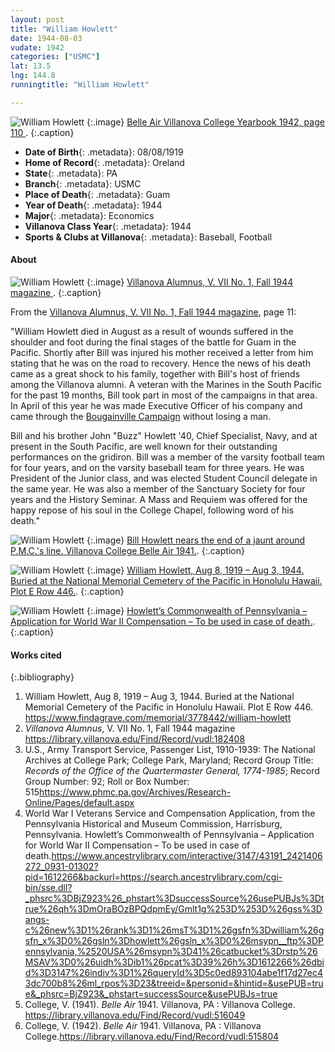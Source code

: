 ```yaml
---
layout: post
title: "William Howlett"
date: 1944-08-03
vudate: 1942
categories: ["USMC"]
lat: 13.5
lng: 144.8
runningtitle: "William Howlett"

---
```


![William Howlett](images/Howlett1.jpg)
   {:.image}
[Belle Air Villanova College Yearbook 1942, page 110 ](https://library.villanova.edu/Find/Record/vudl:515804).
  {:.caption}


* **Date of Birth**{: .metadata}: 08/08/1919
* **Home of Record**{: .metadata}: Oreland
* **State**{: .metadata}: PA
* **Branch**{: .metadata}: USMC
* **Place of Death**{: .metadata}: Guam
* **Year of Death**{: .metadata}: 1944
* **Major**{: .metadata}: Economics
* **Villanova Class Year**{: .metadata}: 1944
* **Sports & Clubs at Villanova**{: .metadata}: Baseball, Football


#### About

![William Howlett](images/Howlett6.png)
   {:.image}
[Villanova Alumnus, V. VII No. 1, Fall 1944 magazine ](https://library.villanova.edu/Find/Record/vudl:182408).
  {:.caption}

From the [Villanova Alumnus, V. VII No. 1, Fall 1944 magazine](https://library.villanova.edu/Find/Record/vudl:182408), page 11:

"William Howlett died in August as a result of wounds suffered in the shoulder and foot during the final stages of the battle for Guam in the Pacific. Shortly after Bill was injured his mother received a letter from him stating that he was on the road to recovery. Hence the news of his death came as a great shock to his family, together with Bill's host of friends among the Villanova alumni. A veteran with the Marines in the South Pacific for the past 19 months, Bill took part in most of the campaigns in that area. In April of this year he was made Executive Officer of his company and came through the [Bougainville Campaign](https://www.usmcu.edu/Research/Marine-Corps-History-Division/Brief-Histories/Marines-in-World-War-II/The-Battle-of-Bougainville/) without losing a man.

Bill and his brother John "Buzz" Howlett '40, Chief Specialist, Navy, and at present in the South Pacific, are well known for their outstanding performances on the gridiron. Bill was a member of the varsity football team for four years, and on the varsity baseball team for three years. He was President of the Junior class, and was elected Student Council delegate in the same year. He was also a member of the Sanctuary Society for four years and the History Seminar. A Mass and Requiem was offered for the happy repose of his soul in the College Chapel, following word of his death."

![William Howlett](images/Howlett4.jpg)
   {:.image}
[Bill Howlett nears the end of a jaunt around P.M.C.'s line. Villanova College Belle Air 1941.](https://library.villanova.edu/Find/Record/vudl:516049).
  {:.caption}

![William Howlett](images/Howlett3.jpg)
   {:.image}
[William Howlett, Aug 8, 1919 – Aug 3, 1944. Buried at the National Memorial Cemetery of the Pacific in Honolulu Hawaii. Plot E Row 446.](https://www.findagrave.com/memorial/3778442/william-howlett).
  {:.caption}

![William Howlett](images/Howlett5.jpg)
   {:.image}
[Howlett’s Commonwealth of Pennsylvania – Application for World War II Compensation – To be used in case of death.](https://www.ancestrylibrary.com/interactive/3147/43191_2421406272_0931-01302?pid=1612266&backurl=https://search.ancestrylibrary.com/cgi-bin/sse.dll?_phsrc%3DBjZ923%26_phstart%3DsuccessSource%26usePUBJs%3Dtrue%26qh%3DmOraBOzBPQdpmEy/Gmlt1g%253D%253D%26gss%3Dangs-c%26new%3D1%26rank%3D1%26msT%3D1%26gsfn%3Dwilliam%26gsfn_x%3D0%26gsln%3Dhowlett%26gsln_x%3D0%26msypn__ftp%3DPennsylvania,%2520USA%26msypn%3D41%26catbucket%3Drstp%26MSAV%3D0%26uidh%3Dib1%26pcat%3D39%26h%3D1612266%26dbid%3D3147%26indiv%3D1%26queryId%3D5c0ed893104abe1f17d27ec43dc700b8%26ml_rpos%3D23&treeid=&personid=&hintid=&usePUB=true&_phsrc=BjZ923&_phstart=successSource&usePUBJs=true).
  {:.caption}


#### Works cited

{:.bibliography}
1. William Howlett, Aug 8, 1919 – Aug 3, 1944. Buried at the National Memorial Cemetery of the Pacific in Honolulu Hawaii. Plot E Row 446. <https://www.findagrave.com/memorial/3778442/william-howlett>
2. _Villanova Alumnus_, V. VII No. 1, Fall 1944 magazine <https://library.villanova.edu/Find/Record/vudl:182408>
3. U.S., Army Transport Service, Passenger List, 1910-1939: The National Archives at College Park; College Park, Maryland; Record Group Title: _Records of the Office of the Quartermaster General, 1774-1985_; Record Group Number: 92; Roll or Box Number: 515<https://www.phmc.pa.gov/Archives/Research-Online/Pages/default.aspx>
4. World War I Veterans Service and Compensation Application, from the Pennsylvania Historical and Museum Commission, Harrisburg, Pennsylvania. Howlett’s Commonwealth of Pennsylvania – Application for World War II Compensation – To be used in case of death.<https://www.ancestrylibrary.com/interactive/3147/43191_2421406272_0931-01302?pid=1612266&backurl=https://search.ancestrylibrary.com/cgi-bin/sse.dll?_phsrc%3DBjZ923%26_phstart%3DsuccessSource%26usePUBJs%3Dtrue%26qh%3DmOraBOzBPQdpmEy/Gmlt1g%253D%253D%26gss%3Dangs-c%26new%3D1%26rank%3D1%26msT%3D1%26gsfn%3Dwilliam%26gsfn_x%3D0%26gsln%3Dhowlett%26gsln_x%3D0%26msypn__ftp%3DPennsylvania,%2520USA%26msypn%3D41%26catbucket%3Drstp%26MSAV%3D0%26uidh%3Dib1%26pcat%3D39%26h%3D1612266%26dbid%3D3147%26indiv%3D1%26queryId%3D5c0ed893104abe1f17d27ec43dc700b8%26ml_rpos%3D23&treeid=&personid=&hintid=&usePUB=true&_phsrc=BjZ923&_phstart=successSource&usePUBJs=true>
5. College, V. (1941). _Belle Air_ 1941. Villanova, PA : Villanova College. <https://library.villanova.edu/Find/Record/vudl:516049>
6. College, V. (1942). _Belle Air_ 1941. Villanova, PA : Villanova College.<https://library.villanova.edu/Find/Record/vudl:515804>
